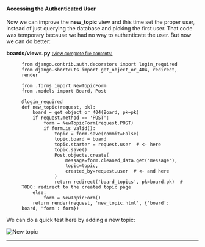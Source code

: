 #### Accessing the Authenticated User

Now we can improve the **new_topic** view and this time set the proper user, instead of just querying the database and picking the first user. That code was temporary because we had no way to authenticate the user. But now we can do better:

**boards/views.py** <small>[(view complete file contents)](https://gist.github.com/vitorfs/483936caca4618dc275545ad2dfbef24#file-views-py-L19)</small>

<figure class="highlight">

    from django.contrib.auth.decorators import login_required
    from django.shortcuts import get_object_or_404, redirect, render

    from .forms import NewTopicForm
    from .models import Board, Post

    @login_required
    def new_topic(request, pk):
        board = get_object_or_404(Board, pk=pk)
        if request.method == 'POST':
            form = NewTopicForm(request.POST)
            if form.is_valid():
                topic = form.save(commit=False)
                topic.board = board
                topic.starter = request.user  # <- here
                topic.save()
                Post.objects.create(
                    message=form.cleaned_data.get('message'),
                    topic=topic,
                    created_by=request.user  # <- and here
                )
                return redirect('board_topics', pk=board.pk)  # TODO: redirect to the created topic page
        else:
            form = NewTopicForm()
        return render(request, 'new_topic.html', {'board': board, 'form': form})

</figure>

We can do a quick test here by adding a new topic:

![New topic](https://simpleisbetterthancomplex.com/media/series/beginners-guide/1.11/part-5/topics-2.png)

* * *